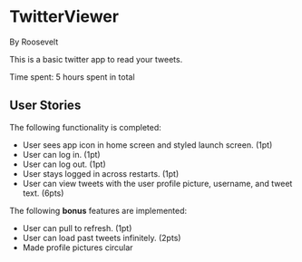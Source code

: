 # TwitterViewer
By Roosevelt

This is a basic twitter app to read your tweets.

Time spent: 5 hours spent in total

## User Stories

The following functionality is completed:

- User sees app icon in home screen and styled launch screen. (1pt)
- User can log in. (1pt)
- User can log out. (1pt)
- User stays logged in across restarts. (1pt)
- User can view tweets with the user profile picture, username, and tweet text. (6pts)

The following **bonus** features are implemented:

-  User can pull to refresh. (1pt)
-  User can load past tweets infinitely. (2pts)
-  Made profile pictures circular

